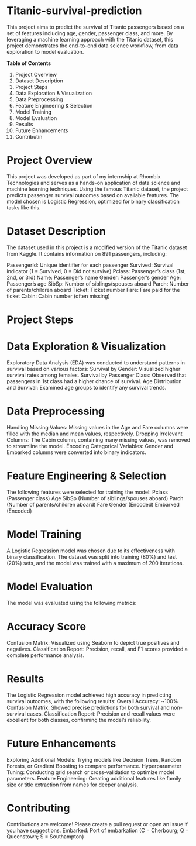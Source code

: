 # Titanic-survival-prediction
This project aims to predict the survival of Titanic passengers based on a set of features including age, gender, passenger class, and more. By leveraging a machine learning approach with the Titanic dataset, this project demonstrates the end-to-end data science workflow, from data exploration to model evaluation.

**Table of Contents**
1) Project Overview
2) Dataset Description
3) Project Steps
4) Data Exploration & Visualization
5) Data Preprocessing
6) Feature Engineering & Selection
7) Model Training
8) Model Evaluation
9) Results
10) Future Enhancements
11) Contributin
# Project Overview
This project was developed as part of my internship at Rhombix Technologies and serves as a hands-on application of data science and machine learning techniques. Using the famous Titanic dataset, the project predicts passenger survival outcomes based on available features. The model chosen is Logistic Regression, optimized for binary classification tasks like this.

# Dataset Description
The dataset used in this project is a modified version of the Titanic dataset from Kaggle. It contains information on 891 passengers, including:

PassengerId: Unique identifier for each passenger
Survived: Survival indicator (1 = Survived, 0 = Did not survive)
Pclass: Passenger’s class (1st, 2nd, or 3rd)
Name: Passenger’s name
Gender: Passenger’s gender
Age: Passenger’s age
SibSp: Number of siblings/spouses aboard
Parch: Number of parents/children aboard
Ticket: Ticket number
Fare: Fare paid for the ticket
Cabin: Cabin number (often missing)
# Project Steps
# Data Exploration & Visualization
Exploratory Data Analysis (EDA) was conducted to understand patterns in survival based on various factors:
Survival by Gender: Visualized higher survival rates among females.
Survival by Passenger Class: Observed that passengers in 1st class had a higher chance of survival.
Age Distribution and Survival: Examined age groups to identify any survival trends.
# Data Preprocessing
Handling Missing Values: Missing values in the Age and Fare columns were filled with the median and mean values, respectively.
Dropping Irrelevant Columns: The Cabin column, containing many missing values, was removed to streamline the model.
Encoding Categorical Variables: Gender and Embarked columns were converted into binary indicators.
# Feature Engineering & Selection
The following features were selected for training the model:
Pclass (Passenger class)
Age
SibSp (Number of siblings/spouses aboard)
Parch (Number of parents/children aboard)
Fare
Gender (Encoded)
Embarked (Encoded)
# Model Training
A Logistic Regression model was chosen due to its effectiveness with binary classification. The dataset was split into training (80%) and test (20%) sets, and the model was trained with a maximum of 200 iterations.
# Model Evaluation
The model was evaluated using the following metrics:
# Accuracy Score
Confusion Matrix: Visualized using Seaborn to depict true positives and negatives.
Classification Report: Precision, recall, and F1 scores provided a complete performance analysis.
# Results
The Logistic Regression model achieved high accuracy in predicting survival outcomes, with the following results:
Overall Accuracy: ~100%
Confusion Matrix: Showed precise predictions for both survival and non-survival cases.
Classification Report: Precision and recall values were excellent for both classes, confirming the model’s reliability.
# Future Enhancements
Exploring Additional Models: Trying models like Decision Trees, Random Forests, or Gradient Boosting to compare performance.
Hyperparameter Tuning: Conducting grid search or cross-validation to optimize model parameters.
Feature Engineering: Creating additional features like family size or title extraction from names for deeper analysis.
# Contributing
Contributions are welcome! Please create a pull request or open an issue if you have suggestions.
Embarked: Port of embarkation (C = Cherbourg; Q = Queenstown; S = Southampton)
